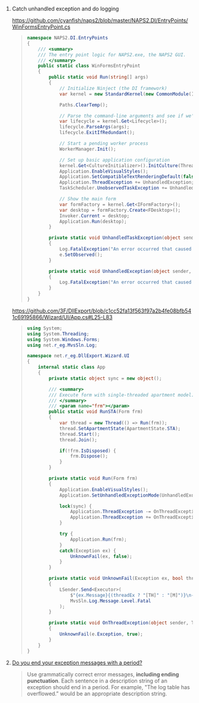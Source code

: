 1. Catch unhandled exception and do logging

   https://github.com/cyanfish/naps2/blob/master/NAPS2.DI/EntryPoints/WinFormsEntryPoint.cs

   > ```c#
   > namespace NAPS2.DI.EntryPoints
   > {
   >     /// <summary>
   >     /// The entry point logic for NAPS2.exe, the NAPS2 GUI.
   >     /// </summary>
   >     public static class WinFormsEntryPoint
   >     {
   >         public static void Run(string[] args)
   >         {
   >             // Initialize Ninject (the DI framework)
   >             var kernel = new StandardKernel(new CommonModule(), new WinFormsModule());
   > 
   >             Paths.ClearTemp();
   > 
   >             // Parse the command-line arguments and see if we're doing something other than displaying the main form
   >             var lifecycle = kernel.Get<Lifecycle>();
   >             lifecycle.ParseArgs(args);
   >             lifecycle.ExitIfRedundant();
   > 
   >             // Start a pending worker process
   >             WorkerManager.Init();
   > 
   >             // Set up basic application configuration
   >             kernel.Get<CultureInitializer>().InitCulture(Thread.CurrentThread);
   >             Application.EnableVisualStyles();
   >             Application.SetCompatibleTextRenderingDefault(false);
   >             Application.ThreadException += UnhandledException;
   >             TaskScheduler.UnobservedTaskException += UnhandledTaskException;
   > 
   >             // Show the main form
   >             var formFactory = kernel.Get<IFormFactory>();
   >             var desktop = formFactory.Create<FDesktop>();
   >             Invoker.Current = desktop;
   >             Application.Run(desktop);
   >         }
   > 
   >         private static void UnhandledTaskException(object sender, UnobservedTaskExceptionEventArgs e)
   >         {
   >             Log.FatalException("An error occurred that caused the task to terminate.", e.Exception);
   >             e.SetObserved();
   >         }
   > 
   >         private static void UnhandledException(object sender, ThreadExceptionEventArgs e)
   >         {
   >             Log.FatalException("An error occurred that caused the application to close.", e.Exception);
   >         }
   >     }
   > }
   > ```

   https://github.com/3F/DllExport/blob/c1cc52fa13f563f97a2b4fe08bfb541c69195866/Wizard/UI/App.cs#L25-L83

   > ```csharp
   > using System;
   > using System.Threading;
   > using System.Windows.Forms;
   > using net.r_eg.MvsSln.Log;
   > 
   > namespace net.r_eg.DllExport.Wizard.UI
   > {
   >     internal static class App
   >     {
   >         private static object sync = new object();
   > 
   >         /// <summary>
   >         /// Execute form with single-threaded apartment model.
   >         /// </summary>
   >         /// <param name="frm"></param>
   >         public static void RunSTA(Form frm)
   >         {
   >             var thread = new Thread(() => Run(frm));
   >             thread.SetApartmentState(ApartmentState.STA);
   >             thread.Start();
   >             thread.Join();
   > 
   >             if(!frm.IsDisposed) {
   >                 frm.Dispose();
   >             }
   >         }
   > 
   >         private static void Run(Form frm)
   >         {
   >             Application.EnableVisualStyles();
   >             Application.SetUnhandledExceptionMode(UnhandledExceptionMode.Automatic);
   > 
   >             lock(sync) {
   >                 Application.ThreadException -= OnThreadException;
   >                 Application.ThreadException += OnThreadException;
   >             }
   > 
   >             try {
   >                 Application.Run(frm);
   >             }
   >             catch(Exception ex) {
   >                 UnknownFail(ex, false);
   >             }
   >         }
   > 
   >         private static void UnknownFail(Exception ex, bool threadEx)
   >         {
   >             LSender.Send<Executor>(
   >                 $"{ex.Message}{(threadEx ? "[TH]" : "[M]")}\n---\n{ex.ToString()}", 
   >                 MvsSln.Log.Message.Level.Fatal
   >             );
   >         }
   > 
   >         private static void OnThreadException(object sender, ThreadExceptionEventArgs e)
   >         {
   >             UnknownFail(e.Exception, true);
   >         }
   >     }
   > }
   > ```

2. [Do you end your exception messages with a period?](https://stackoverflow.com/questions/1136829/do-you-end-your-exception-messages-with-a-period)

   > Use grammatically correct error messages, **including ending  punctuation**. Each sentence in a description string of an exception  should end in a period. For example, "The log table has overflowed.”  would be an appropriate description string.

